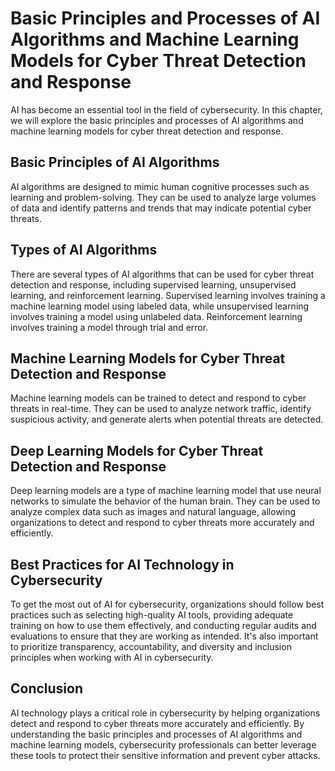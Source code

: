Basic Principles and Processes of AI Algorithms and Machine Learning Models for Cyber Threat Detection and Response
=============================================================================================================================================================================

AI has become an essential tool in the field of cybersecurity. In this chapter, we will explore the basic principles and processes of AI algorithms and machine learning models for cyber threat detection and response.

Basic Principles of AI Algorithms
---------------------------------

AI algorithms are designed to mimic human cognitive processes such as learning and problem-solving. They can be used to analyze large volumes of data and identify patterns and trends that may indicate potential cyber threats.

Types of AI Algorithms
----------------------

There are several types of AI algorithms that can be used for cyber threat detection and response, including supervised learning, unsupervised learning, and reinforcement learning. Supervised learning involves training a machine learning model using labeled data, while unsupervised learning involves training a model using unlabeled data. Reinforcement learning involves training a model through trial and error.

Machine Learning Models for Cyber Threat Detection and Response
---------------------------------------------------------------

Machine learning models can be trained to detect and respond to cyber threats in real-time. They can be used to analyze network traffic, identify suspicious activity, and generate alerts when potential threats are detected.

Deep Learning Models for Cyber Threat Detection and Response
------------------------------------------------------------

Deep learning models are a type of machine learning model that use neural networks to simulate the behavior of the human brain. They can be used to analyze complex data such as images and natural language, allowing organizations to detect and respond to cyber threats more accurately and efficiently.

Best Practices for AI Technology in Cybersecurity
-------------------------------------------------

To get the most out of AI for cybersecurity, organizations should follow best practices such as selecting high-quality AI tools, providing adequate training on how to use them effectively, and conducting regular audits and evaluations to ensure that they are working as intended. It's also important to prioritize transparency, accountability, and diversity and inclusion principles when working with AI in cybersecurity.

Conclusion
----------

AI technology plays a critical role in cybersecurity by helping organizations detect and respond to cyber threats more accurately and efficiently. By understanding the basic principles and processes of AI algorithms and machine learning models, cybersecurity professionals can better leverage these tools to protect their sensitive information and prevent cyber attacks.
